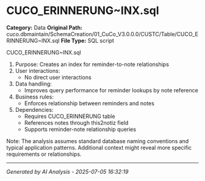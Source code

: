 # CUCO_ERINNERUNG~INX.sql

**Category:** Data
**Original Path:** cuco.dbmaintain/SchemaCreation/01_CuCo_V3.0.0.0/CUSTC/Table/CUCO_ERINNERUNG~INX.sql
**File Type:** SQL script

CUCO_ERINNERUNG~INX.sql
1. Purpose: Creates an index for reminder-to-note relationships
2. User interactions:
   - No direct user interactions
3. Data handling:
   - Improves query performance for reminder lookups by note reference
4. Business rules:
   - Enforces relationship between reminders and notes
5. Dependencies:
   - Requires CUCO_ERINNERUNG table
   - References notes through this2notiz field
   - Supports reminder-note relationship queries

Note: The analysis assumes standard database naming conventions and typical application patterns. Additional context might reveal more specific requirements or relationships.

---
*Generated by AI Analysis - 2025-07-05 16:32:19*
